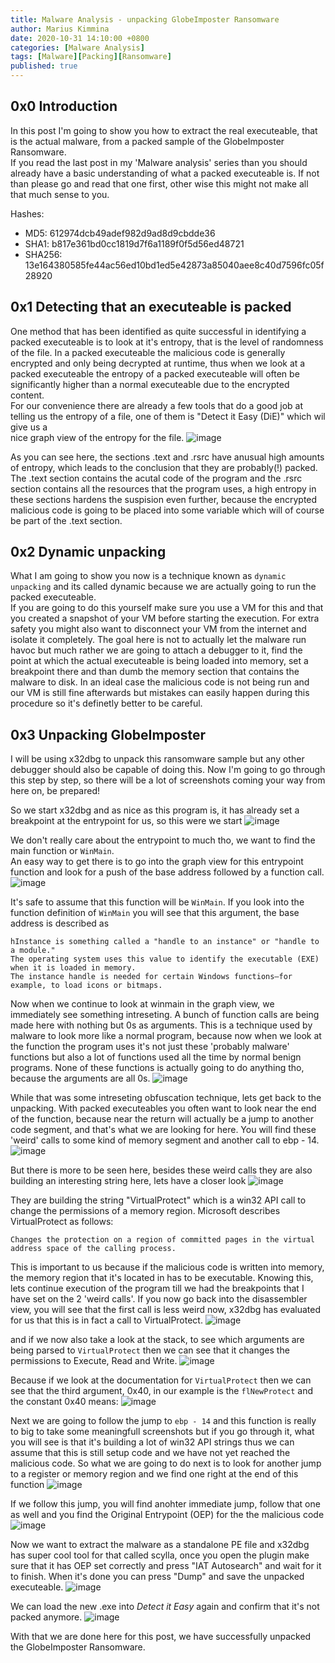 ```yaml
---
title: Malware Analysis - unpacking GlobeImposter Ransomware 
author: Marius Kimmina
date: 2020-10-31 14:10:00 +0800
categories: [Malware Analysis]
tags: [Malware][Packing][Ransomware]
published: true
---
```


## 0x0 Introduction
In this post I'm going to show you how to extract the real executeable, that is the actual malware, from a packed sample of the GlobeImposter Ransomware.  
If you read the last post in my 'Malware analysis' series than you should already have a basic understanding of what a packed executeable is.
If not than please go and read that one first, other wise this might not make all that much sense to you.  

Hashes:  
* MD5: 612974dcb49adef982d9ad8d9cbdde36  
* SHA1: b817e361bd0cc1819d7f6a1189f0f5d56ed48721  
* SHA256: 13e164380585fe44ac56ed10bd1ed5e42873a85040aee8c40d7596fc05f28920  

## 0x1 Detecting that an executeable is packed
One method that has been identified as quite successful in identifying a packed executeable is to look at it's entropy, that is the level of randomness of the file.
In a packed executeable the malicious code is generally encrypted and only being decrypted at runtime, thus when we look at a packed executeable the entropy of a
packed executeable will often be significantly higher than a normal executeable due to the encrypted content.  
For our convenience there are already a few tools that do a good job at telling us the entropy of a file, one of them is "Detect it Easy (DiE)" which wil give us a  
nice graph view of the entropy for  the file.
![image](/assets/images/malware/globeImposter/entropy.png "entropy")

As you can see here, the sections .text and .rsrc have anusual high amounts of entropy, which leads to the conclusion that they are probably(!) packed.
The .text section contains the acutal code of the program and the .rsrc section contains all the resources that the program uses, a high entropy in these sections
hardens the suspision even further, because the encrypted malicious code is going to be placed into some variable which will of course be part of the .text section.


## 0x2 Dynamic unpacking
What I am going to show you now is a technique known as `dynamic unpacking` and its called dynamic because we are actually going to run the packed executeable.  
If you are going to do this yourself make sure you use a VM for this and that you created a snapshot of your VM before starting the execution. For extra safety
you might also want to disconnect your VM from the internet and isolate it completely. The goal here is not to actually let the malware run havoc but much rather
we are going to attach a debugger to it, find the point at which the actual executeable is being loaded into memory, set a breakpoint there and than dumb the 
memory section that contains the malware to disk. In an ideal case the malicious code is not being run and our VM is still fine afterwards but mistakes can 
easily happen during this procedure so it's definetly better to be careful.

## 0x3 Unpacking GlobeImposter
I will be using x32dbg to unpack this ransomware sample but any other debugger should also be capable of doing this. 
Now I'm going to go through this step by step, so there will be a lot of screenshots coming your way from here on, be prepared!  

So we start x32dbg and as nice as this program is, it has already set a breakpoint at the entrypoint for us, so this were we start
![image](/assets/images/malware/globeImposter/entrypoint.png "entrypoint")

We don't really care about the entrypoint to much tho, we want to find the main function or `WinMain`.  
An easy way to get there is to go into the graph view for this entrypoint function and look for a push of the base address followed by a function call.
![image](/assets/images/malware/globeImposter/find-winmain.png "winmain")

It's safe to assume that this function will be `WinMain`. If you look into the function definition of `WinMain` you will see that this argument, the base address is described as

```
hInstance is something called a "handle to an instance" or "handle to a module." 
The operating system uses this value to identify the executable (EXE) when it is loaded in memory. 
The instance handle is needed for certain Windows functions—for example, to load icons or bitmaps.
```

Now when we continue to look at winmain in the graph view, we immediately see something intreseting. A bunch of function calls are being made here with nothing but 0s as arguments.
This is a technique used by malware to look more like a normal program, because now when we look at the function the program uses it's not just these 'probably malware' functions but
also a lot of functions used all the time by normal benign programs. None of these functions is actually going to do anything tho, because the arguments are all 0s.
![image](/assets/images/malware/globeImposter/useless-functions.png "useless functions")

While that was some intreseting obfuscation technique, lets get back to the unpacking. With packed executeables you often want to look near the end of the function, because near the return
will actually be a jump to another code segment, and that's what we are looking for here.
You will find these 'weird' calls to some kind of memory segment and another call to ebp - 14.
![image](/assets/images/malware/globeImposter/weird-function-call.png "weird calls")

But there is more to be seen here, besides these weird calls they are also building an interesting string here, lets have a closer look
![image](/assets/images/malware/globeImposter/virtualprotect-stack-string.png "VirtualProtect Stack String")

They are building the string "VirtualProtect" which is a win32 API call to change the permissions of a memory region. Microsoft describes VirtualProtect as follows:
```
Changes the protection on a region of committed pages in the virtual address space of the calling process.
```

This is important to us because if the malicious code is written into memory, the memory region that it's located in has to be executable.
Knowing this, lets continue execution of the program till we had the breakpoints that I have set on the 2 'weird calls'. If you now go back into
the disassembler view, you will see that the first call is less weird now, x32dbg has evaluated for us that this is in fact a call to VirtualProtect.
![image](/assets/images/malware/globeImposter/virtualprotect-evaluated.png "VirtualProtect evaluated")

and if we now also take a look at the stack, to see which arguments are being parsed to `VirtualProtect` then we can see that it changes the permissions to Execute, Read and Write.
![image](/assets/images/malware/globeImposter/virtualprotect-arguments.png "VirtualProtect arguments")

Because if we look at the documentation for `VirtualProtect` then we can see that the third argument, 0x40, in our example is the `flNewProtect` and the constant 0x40 means:
![image](/assets/images/malware/globeImposter/virtualprotect-constants.png "VirtualProtect constants")

Next we are going to follow the jump to `ebp - 14` and this function is really to big to take some meaningfull screenshots but if you go through it, what you will see is that
it's building a lot of win32 API strings thus we can assume that this is still setup code and we have not yet reached the malicious code. So what we are going to do next is to 
look for another jump to a register or memory region and we find one right at the end of this function
![image](/assets/images/malware/globeImposter/jump-eax.png "jump eax")

If we follow this jump, you will find anohter immediate jump, follow that one as well and you find the Original Entrypoint (OEP) for the the malicious code
![image](/assets/images/malware/globeImposter/oep.png "OEP")

Now we want to extract the malware as a standalone PE file and x32dbg has super cool tool for that called scylla, once you open the plugin make sure that it has OEP set correctly and press "IAT Autosearch" and wait for it to finish.
When it's done you can press "Dump" and save the unpacked executeable. 
![image](/assets/images/malware/globeImposter/scylla.png "scylla")

We can load the new .exe into *Detect it Easy* again and confirm that it's not packed anymore.
![image](/assets/images/malware/globeImposter/unpacked.png "unpacked")

With that we are done here for this post, we have successfully unpacked the GlobeImposter Ransomware. 

